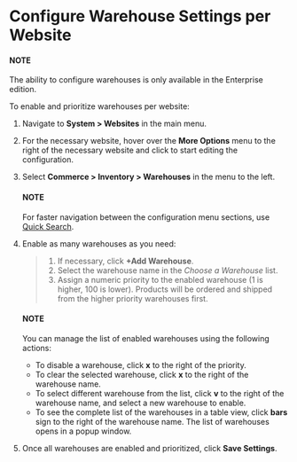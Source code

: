 <a id="warehouses-website"></a>

# Configure Warehouse Settings per Website

#### NOTE
The ability to configure warehouses is only available in the Enterprise edition.

To enable and prioritize warehouses per website:

1. Navigate to **System > Websites** in the main menu.
2. For the necessary website, hover over the <i class="fa fa-ellipsis-h fa-lg" aria-hidden="true"></i> **More Options** menu to the right of the necessary website and click <i class="fas fa-cog" aria-hidden="true"></i> to start editing the configuration.
3. Select **Commerce > Inventory > Warehouses** in the menu to the left.

   #### NOTE
   For faster navigation between the configuration menu sections, use [Quick Search](../../../../configuration/quick-search.md#user-guide-system-configuration-quick-search).
4. Enable as many warehouses as you need:
   > 1. If necessary, click **+Add Warehouse**.
   > 2. Select the warehouse name in the *Choose a Warehouse* list.
   > 3. Assign a numeric priority to the enabled warehouse (1 is higher, 100 is lower).
   >    Products will be ordered and shipped from the higher priority warehouses first.

   #### NOTE
   You can manage the list of enabled warehouses using the following actions:
   * To disable a warehouse, click **x** to the right of the priority.
   * To clear the selected warehouse, click **x** to the right of the warehouse name.
   * To select different warehouse from the list, click **v** to the right of the warehouse name, and select a new warehouse to enable.
   * To see the complete list of the warehouses in a table view, click **bars** sign to the right of the warehouse name. The list of warehouses opens in a popup window.
5. Once all warehouses are enabled and prioritized, click **Save Settings**.

<!-- fa-bars = fa-navicon -->
<!-- Ic Tiles is used as Set As Default in saved views, and as tiles in display layout options -->
<!-- IcPencil refers to Rename in Commerce and Inline Editing in CRM -->
<!-- Check mark in the square. -->
<!-- SortDesc is also used as drop-down arrow -->
